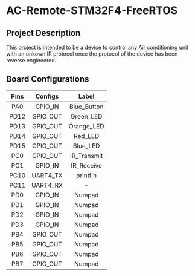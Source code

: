# AC-Remote-STM32F4-FreeRTOS
## Project Description
This project is intended to be a device to control any Air conditioning unit with an unkown IR protocol once the protocol of the device has been reverse engineered.

## Board Configurations


| Pins  | Configs  | Label       |
| :---: | :---:    | :---:       |
| PA0   | GPIO_IN  | Blue_Button |
| PD12  | GPIO_OUT | Green_LED   |
| PD13  | GPIO_OUT | Orange_LED  |
| PD14  | GPIO_OUT | Red_LED     |
| PD15  | GPIO_OUT | Blue_LED    |
| PC0   | GPIO_OUT | IR_Transmit |
| PC1   | GPIO_IN  | IR_Receive  |
| PC10   | UART4_TX  | printf.h  |
| PC11   | UART4_RX  | - |
| PD0 | GPIO_IN  | Numpad |
| PD1 | GPIO_IN  | Numpad |
| PD2 | GPIO_IN  | Numpad |
| PD3 | GPIO_IN  | Numpad |
| PB4 | GPIO_OUT | Numpad |
| PB5 | GPIO_OUT | Numpad |
| PB6 | GPIO_OUT | Numpad |
| PB7 | GPIO_OUT | Numpad |
